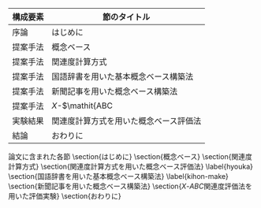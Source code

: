 構成要素 | 節のタイトル
 --- | --- 
序論 | はじめに
提案手法 | 概念ベース
提案手法 | 関連度計算方式
提案手法 | 国語辞書を用いた基本概念ベース構築法
提案手法 | 新聞記事を用いた概念ベース構築法
提案手法 | $X$-$\mathit{ABC
実験結果 | 関連度計算方式を用いた概念ベース評価法
結論 | おわりに

論文に含まれた各節
\section{はじめに}
\section{概念ベース}
\section{関連度計算方式}
\section{関連度計算方式を用いた概念ベース評価法} \label{hyouka}
\section{国語辞書を用いた基本概念ベース構築法} \label{kihon-make}
\section{新聞記事を用いた概念ベース構築法}
\section{$X$-$\mathit{ABC}$関連度評価法を用いた評価実験}
\section{おわりに}
